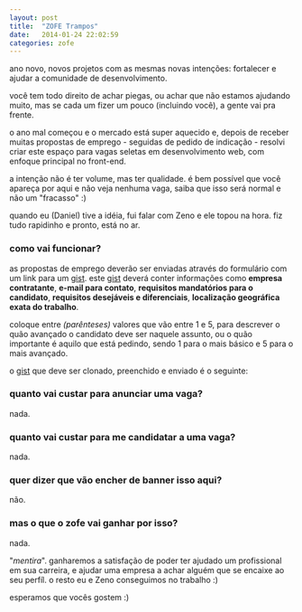 ```yaml
---
layout: post
title:  "ZOFE Trampos"
date:   2014-01-24 22:02:59
categories: zofe
---
```


ano novo, novos projetos com as mesmas novas intenções: fortalecer e ajudar a comunidade de desenvolvimento.

você tem todo direito de achar piegas, ou achar que não estamos ajudando muito, mas se cada um fizer um pouco (incluindo você), a gente vai pra frente.

o ano mal começou e o mercado está super aquecido e, depois de receber muitas propostas de emprego - seguidas de pedido de indicação - resolvi criar este espaço para vagas seletas em desenvolvimento web, com enfoque principal no front-end.

a intenção não é ter volume, mas ter qualidade. é bem possível que você apareça por aqui e não veja nenhuma vaga, saiba que isso será normal e não um "fracasso" :)

quando eu (Daniel) tive a idéia, fui falar com Zeno e ele topou na hora. fiz tudo rapidinho e pronto, está no ar.

### como vai funcionar?

as propostas de emprego deverão ser enviadas através do formulário com um link para um [gist][gist]. este [gist][gist] deverá conter informações como **empresa contratante**, **e-mail para contato**, **requisitos mandatórios para o candidato**, **requisitos desejáveis e diferenciais**, **localização geográfica exata do trabalho**.

coloque entre *(parênteses)* valores que vão entre 1 e 5, para descrever o quão avançado o candidato deve ser naquele assunto, ou o quão importante é aquilo que está pedindo, sendo 1 para o mais básico e 5 para o mais avançado.

o [gist][gist] que deve ser clonado, preenchido e enviado é o seguinte:

<script src="https://gist.github.com/danielfilho/c8dcb49e286d25c1be94.js"></script>

### quanto vai custar para anunciar uma vaga?

nada.


### quanto vai custar para me candidatar a uma vaga?

nada.

### quer dizer que vão encher de banner isso aqui?

não.

### mas o que o zofe vai ganhar por isso?

nada.

"*mentira*". ganharemos a satisfação de poder ter ajudado um profissional em sua carreira, e ajudar uma empresa a achar alguém que se encaixe ao seu perfíl. o resto eu e Zeno conseguimos no trabalho :)


esperamos que vocês gostem :)



[gist]: https://gist.github.com/